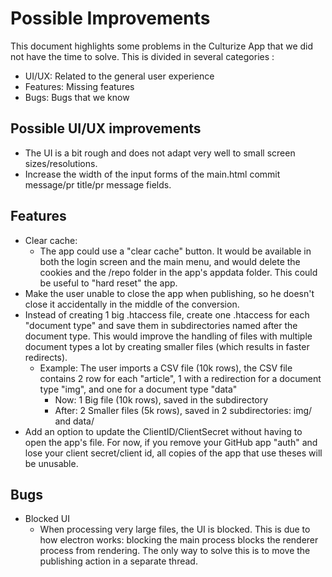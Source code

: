 # Possible Improvements
This document highlights some problems in the Culturize App that we did not have the time to solve.
This is divided in several categories : 
  * UI/UX: Related to the general user experience
  * Features: Missing features
  * Bugs: Bugs that we know


## Possible UI/UX improvements

* The UI is a bit rough and does not adapt very well to small screen sizes/resolutions.
* Increase the width of the input forms of the main.html commit message/pr title/pr message fields.

## Features

* Clear cache:
  * The app could use a "clear cache" button. It would be available in both the login screen and the main menu, 
    and would delete the cookies and the /repo folder in the app's appdata folder. This could be useful to "hard reset" the app.
* Make the user unable to close the app when publishing, so he doesn't close it accidentally in the middle of the conversion.
* Instead of creating 1 big .htaccess file, create one .htaccess for each "document type" and save them in subdirectories named after the document type.
  This would improve the handling of files with multiple document types a lot by creating smaller files (which results in faster redirects).
    * Example: The user imports a CSV file (10k rows), the CSV file contains 2 row for each "article", 1 with a redirection for a document type "img", and one for a document type "data"
      * Now: 1 Big file (10k rows), saved in the subdirectory
      * After: 2 Smaller files (5k rows), saved in 2 subdirectories: img/ and data/
* Add an option to update the ClientID/ClientSecret without having to open the app's file. For now, if you remove your GitHub app "auth" and lose your client secret/client id, all copies
of the app that use theses will be unusable.

## Bugs

* Blocked UI
  * When processing very large files, the UI is blocked. This is due to how electron works: blocking the main process blocks the renderer process
  from rendering. The only way to solve this is to move the publishing action in a separate thread. 
